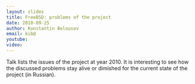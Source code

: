```yaml
---
layout: slides
title: FreeBSD: problems of the project
date: 2010-09-25
author: Konstantin Belousov
email: kib@
youtube:
video:
---
```

Talk lists the issues of the project at year 2010.  It is interesting
to see how the discussed problems stay alive or dimished for the
current state of the project (in Russian).
